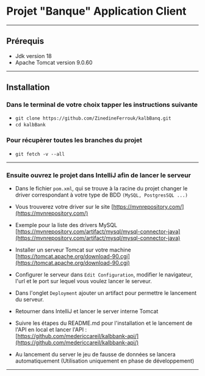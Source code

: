 # Projet "Banque" Application Client

---

## Prérequis

- Jdk version 18
- Apache Tomcat version 9.0.60

---

## Installation

### Dans le terminal de votre choix tapper les instructions suivante

- `git clone https://github.com/ZinedineFerrouk/kalbBanq.git`
- `cd kalbBank`

### Pour récupèrer toutes les branches du projet

- `git fetch -v --all`

---

### Ensuite ouvrez le projet dans IntelliJ afin de lancer le serveur

- Dans le fichier `pom.xml`, qui se trouve à la racine du projet changer le driver correspondant à votre type de BDD `(MySQL, PostgresSQL ...)`
- Vous trouverez votre driver sur le site [https://mvnrepository.com/](https://mvnrepository.com/)
- Exemple pour la liste des drivers MySQL [https://mvnrepository.com/artifact/mysql/mysql-connector-java](https://mvnrepository.com/artifact/mysql/mysql-connector-java)


- Installer un serveur Tomcat sur votre machine [https://tomcat.apache.org/download-90.cgi](https://tomcat.apache.org/download-90.cgi)
- Configurer le serveur dans `Edit Configuration`, modifier le navigateur, l'url et le port sur lequel vous voulez lancer le serveur.
- Dans l'onglet `Deployment` ajouter un artifact pour permettre le lancement du serveur. 

- Retourner dans IntelliJ et lancer le server interne Tomcat
- Suivre les étapes du README.md pour l'installation et le lancement de l'API en local et lancer l'API : [https://github.com/medericcareil/kalbbank-api/](https://github.com/medericcareil/kalbbank-api/)
- Au lancement du server le jeu de fausse de données se lancera automatiquement (Utilisation uniquement en phase de développement)

---
